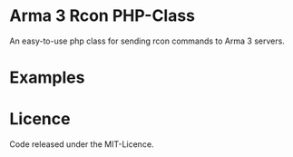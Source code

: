 # Arma 3 Rcon PHP-Class
An easy-to-use php class for sending rcon commands to Arma 3 servers.

# Examples

# Licence
Code released under the MIT-Licence.
